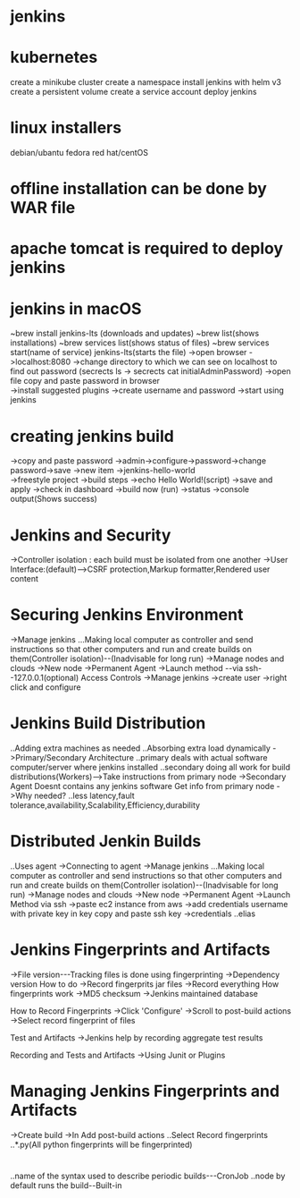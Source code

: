 # jenkins
# kubernetes
  create a minikube cluster
  create a namespace
  install jenkins with helm v3
  create a persistent volume
  create a service account deploy jenkins
# linux installers
  debian/ubantu
  fedora
  red hat/centOS
# offline installation can be done by WAR file
# apache tomcat is required to deploy jenkins
# jenkins in macOS
  ~brew install jenkins-lts (downloads and updates)
  ~brew list(shows installations)
  ~brew services list(shows status of files)
  ~brew services start(name of service) jenkins-lts(starts the file)
  ->open browser  ->localhost:8080 
                  ->change directory to which we can see on localhost to find out password (secrects ls -> secrects cat initialAdminPassword)
                  ->open file copy and paste password in browser  
  ->install suggested plugins
  ->create username and password
  ->start using jenkins

 

# creating jenkins build
  ->copy and paste password
     ->admin->configure->password->change password->save
  ->new item   ->jenkins-hello-world   
               ->freestyle project
  ->build steps   ->echo Hello World!(script)
  ->save and apply
  ->check in dashboard
  ->build now (run)
  ->status
  ->console output(Shows success)

 

# Jenkins and Security
->Controller isolation : each build must be isolated from one another
->User Interface:(default)-->CSRF protection,Markup formatter,Rendered user content

 

# Securing Jenkins Environment
->Manage jenkins
...Making local computer as controller and send instructions so that other computers and run and create builds on them(Controller isolation)--(Inadvisable for long run)
->Manage nodes and clouds
->New node
->Permanent Agent
->Launch method --via ssh--127.0.0.1(optional)
Access Controls
->Manage jenkins
->create user 
->right click and configure

 

 

# Jenkins Build Distribution
..Adding extra machines as needed
..Absorbing extra load dynamically
->Primary/Secondary Architecture
    ..primary deals with actual software computer/server where jenkins installed
    ..secondary doing all work for build distributions(Workers)-->Take instructions from primary node
->Secondary Agent
   Doesnt contains any jenkins software
   Get info from primary node
->Why needed?
..less latency,fault tolerance,availability,Scalability,Efficiency,durability

 

 

# Distributed Jenkin Builds
..Uses agent
->Connecting to agent
     ->Manage jenkins
    ...Making local computer as controller and send instructions so that other computers and run and create builds on them(Controller isolation)--(Inadvisable for long run)
    ->Manage nodes and clouds
    ->New node
    ->Permanent Agent
    ->Launch Method via ssh
      ->paste ec2 instance from aws
      ->add credentials
        username with private key
        in key copy and paste ssh key
      ->credentials ..elias
# Jenkins Fingerprints and Artifacts 
  ->File version---Tracking files is done using fingerprinting
  ->Dependency version
  How to do
  ->Record fingerprits jar files
  ->Record everything
  How fingerprints work
  ->MD5 checksum
  ->Jenkins maintained database

 

 

  How to Record Fingerprints
  ->Click 'Configure'
  ->Scroll to post-build actions
  ->Select record fingerprint of files

 

 

  Test and Artifacts
  ->Jenkins help by recording aggregate test results

 

 

  Recording and Tests and Artifacts
  ->Using Junit or Plugins

 

# Managing Jenkins Fingerprints and Artifacts 
  ->Create build
  ->In Add post-build actions
    ..Select Record fingerprints
    ..*.py(All python fingerprints will be fingerprinted)

 

 

#
..name of the syntax used to describe periodic builds---CronJob
..node by default runs the build--Built-in  
